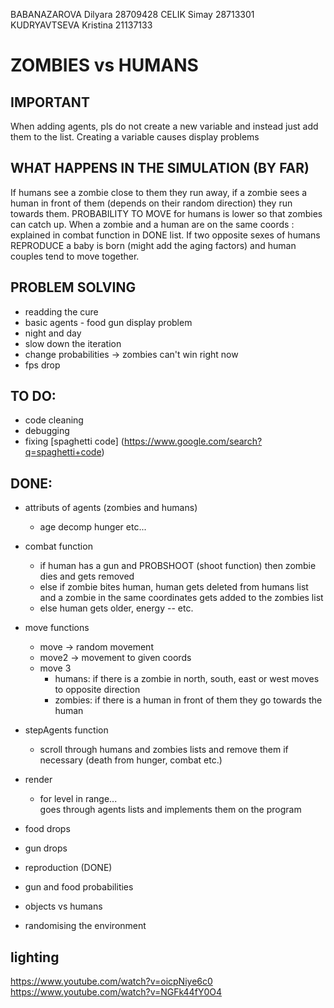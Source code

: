 BABANAZAROVA Dilyara 28709428
CELIK Simay 28713301
KUDRYAVTSEVA Kristina 21137133

# ZOMBIES vs HUMANS

## IMPORTANT 

When adding agents, pls do not create a new variable and instead just add them to the list. Creating a variable causes display problems

## WHAT HAPPENS IN THE SIMULATION (BY FAR)
  If humans see a zombie close to them they run away, if a zombie sees a human in front of them (depends on their random  direction) they run towards them. PROBABILITY TO MOVE for humans is lower so that zombies can catch up. When a zombie and a human are on the same coords : explained in combat function in DONE list. If two opposite sexes of humans REPRODUCE a baby is born (might add the aging factors) and human couples tend to move together.

  ## PROBLEM SOLVING
  - readding the cure
  - basic agents - food gun display problem
  - night and day
  - slow down the iteration 
  - change probabilities -> zombies can't win right now
  - fps drop


## TO DO:
  - code cleaning 
  - debugging
  - fixing [spaghetti code] (https://www.google.com/search?q=spaghetti+code)



## DONE:

  - attributs of agents (zombies and humans)<br>
    - age decomp hunger etc...<br>
  - combat function
    - if human has a gun and PROBSHOOT (shoot function) then zombie dies and gets removed
    - else if zombie bites human, human gets deleted from humans list and a zombie in the same coordinates gets added to the zombies list
    - else human gets older, energy -- etc.
  - move functions
    - move -> random movement
    - move2 -> movement to given coords
    - move 3
      - humans: if there is a zombie in north, south, east or west moves to opposite direction
      - zombies: if there is a human in front of them they go towards the human
  - stepAgents function
    - scroll through humans and zombies lists and remove them if necessary (death from hunger, combat etc.)
  - render
    - for level in range... <br>
      goes through agents lists and implements them on the program
  
  - food drops
  - gun drops
  - reproduction (DONE)
  - gun and food probabilities
  - objects vs humans
  - randomising the environment

## lighting 
https://www.youtube.com/watch?v=oicpNiye6c0
https://www.youtube.com/watch?v=NGFk44fY0O4
